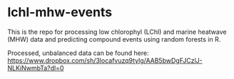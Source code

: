 # lchl-mhw-events
This is the repo for processing low chlorophyl (LChl) and marine heatwave (MHW) data and predicting compound events using random forests in R.

Processed, unbalanced data can be found here: https://www.dropbox.com/sh/3locafvuzq9tylg/AAB5bwDgFJCzlJ-NLKiNwmbTa?dl=0
